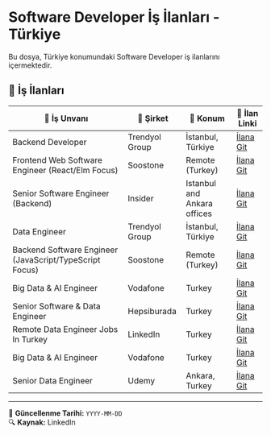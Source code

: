 # Software Developer İş İlanları - Türkiye

Bu dosya, Türkiye konumundaki Software Developer iş ilanlarını içermektedir.

## 📌 İş İlanları

| 🔹 İş Unvanı | 🏢 Şirket | 📍 Konum | 🔗 İlan Linki |
|-------------|----------|---------|--------------|
| Backend Developer | Trendyol Group | İstanbul, Türkiye | [İlana Git](https://tr.linkedin.com/jobs/view/backend-developer-at-trendyol-group-4102551334) |
| Frontend Web Software Engineer (React/Elm Focus) | Soostone | Remote (Turkey) | [İlana Git](https://tr.linkedin.com/jobs/view/frontend-web-software-engineer-react-elm-focus-%E2%80%93-mid-senior-levels-at-soostone-3903567412) |
| Senior Software Engineer (Backend) | Insider | Istanbul and Ankara offices | [İlana Git](https://tr.linkedin.com/jobs/view/senior-software-engineer-backend-at-%C4%B1nsider-3948891377) |
| Data Engineer | Trendyol Group | İstanbul, Türkiye | [İlana Git](https://tr.linkedin.com/jobs/view/data-engineer-at-trendyol-group-4030125589) |
| Backend Software Engineer (JavaScript/TypeScript Focus) | Soostone | Remote (Turkey) | [İlana Git](https://tr.linkedin.com/jobs/view/backend-software-engineer-javascript-typescript-focus-%E2%80%93-mid-senior-level-at-soostone-3829861329) |
| Big Data & AI Engineer | Vodafone | Turkey | [İlana Git](https://tr.linkedin.com/jobs/view/big-data-a%C4%B1-engineer-at-vodafone-2753679831?refId=zO8KBmB2O4DOMkiL8Rb3lA%3D%3D&trackingId=bt0H4m5CGTA2kumua%2ByhMA%3D%3D&position=3&pageNum=0&trk=public_jobs_jserp-result_search-card) |
| Senior Software & Data Engineer | Hepsiburada | Turkey | [İlana Git](https://tr.linkedin.com/jobs/view/senior-software-data-engineer-at-hepsiburada-nasdaq-heps-2972893932?trk=public_post_feed-job-posting-content) |
| Remote Data Engineer Jobs In Turkey | LinkedIn | Turkey | [İlana Git](https://www.linkedin.com/jobs/search/?keywords=Remote%20Data%20Engineer%20jobs%20in%20Turkey) |
| Big Data & AI Engineer | Vodafone | Turkey | [İlana Git](https://tr.linkedin.com/jobs/view/big-data-ai-engineer-at-vodafone-4139728230) |
| Senior Data Engineer | Udemy | Ankara, Turkey | [İlana Git](https://tr.linkedin.com/jobs/view/senior-data-engineer-at-udemy-2483722755?refId=oaSNLSmzWVgCFkf0E6YnZw%3D%3D&trackingId=oXvAMc04ezNtX1uCeTOtDg%3D%3D) |

---
📅 **Güncellenme Tarihi:** `YYYY-MM-DD`  
🔍 **Kaynak:** LinkedIn
